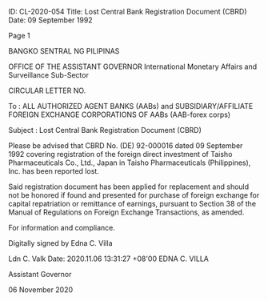 ID: CL-2020-054
Title: Lost Central Bank Registration Document (CBRD)
Date: 09 September 1992

Page 1

BANGKO SENTRAL NG PILIPINAS

OFFICE OF THE ASSISTANT GOVERNOR International Monetary Affairs and Surveillance Sub-Sector

CIRCULAR LETTER NO.

To : ALL AUTHORIZED AGENT BANKS (AABs) and SUBSIDIARY/AFFILIATE FOREIGN EXCHANGE CORPORATIONS OF AABs (AAB-forex corps)

Subject : Lost Central Bank Registration Document (CBRD)

Please be advised that CBRD No. (DE) 92-000016 dated 09 September 1992 covering registration of the foreign direct investment of Taisho Pharmaceuticals Co., Ltd., Japan in Taisho Pharmaceuticals (Philippines), Inc. has been reported lost.

Said registration document has been applied for replacement and should not be honored if found and presented for purchase of foreign exchange for capital repatriation or remittance of earnings, pursuant to Section 38 of the Manual of Regulations on Foreign Exchange Transactions, as amended.

For information and compliance.

Digitally signed by Edna C. Villa

Ldn C. Valk Date: 2020.11.06 13:31:27 +08'00 EDNA C. VILLA

Assistant Governor

06 November 2020